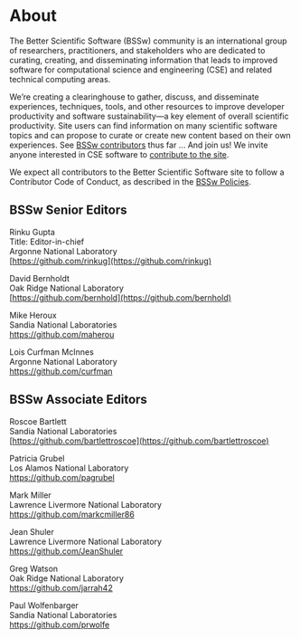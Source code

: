 # About
 
The Better Scientific Software (BSSw) community is an international group of researchers, practitioners, and stakeholders who are dedicated to curating, creating, and disseminating information that leads to improved software for computational science and engineering (CSE) and related technical computing areas.

We’re creating a clearinghouse to gather, discuss, and disseminate experiences, techniques, tools, and other resources to improve developer productivity and software sustainability—a key element of overall scientific productivity.  Site users can find information on many scientific software topics and can propose to curate or create new content based on their own experiences.  See [BSSw contributors](https://bssw.io/items/authors) thus far ... And join us!  We invite anyone interested in CSE software to [contribute to the site](https://bssw.io/pages/what-to-contribute-content-for-better-scientific-software). 

We expect all contributors to the Better Scientific Software site to follow a Contributor Code of Conduct, as described in the [BSSw Policies](https://bssw.io/pages/policies).

## BSSw Senior Editors

Rinku Gupta<br/>
Title: Editor-in-chief<br/>
Argonne National Laboratory<br/>
[https://github.com/rinkug](https://github.com/rinkug)

David Bernholdt<br/>
Oak Ridge National Laboratory<br/>
[https://github.com/bernhold](https://github.com/bernhold)

Mike Heroux<br/>
Sandia National Laboratories<br/> 
https://github.com/maherou
 
Lois Curfman McInnes<br/>
Argonne National Laboratory<br/>
https://github.com/curfman

## BSSw Associate Editors

Roscoe Bartlett<br/>
Sandia National Laboratories<br/>
[https://github.com/bartlettroscoe](https://github.com/bartlettroscoe)

Patricia Grubel<br/>
Los Alamos National Laboratory<br/>
https://github.com/pagrubel

Mark Miller<br/>
Lawrence Livermore National Laboratory<br/>
https://github.com/markcmiller86

Jean Shuler<br/>
Lawrence Livermore National Laboratory<br/>
https://github.com/JeanShuler

Greg Watson<br/>
Oak Ridge National Laboratory<br/>
https://github.com/jarrah42

Paul Wolfenbarger<br/>
Sandia National Laboratories<br/>
https://github.com/prwolfe

<!---
Coming later: You can also <join our mailing list>, <read our blog>, and <send us mail>.
BSS Site: About
--->

